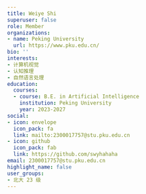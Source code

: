 ```yaml
---
title: Weiye Shi
superuser: false
role: Member
organizations:
- name: Peking University
  url: https://www.pku.edu.cn/
bio: ''
interests:
- 计算机视觉
- 认知推理
- 自然语言处理
education:
  courses:
  - course: B.E. in Artificial Intelligence
    institution: Peking University
    year: 2023-2027
social:
- icon: envelope
  icon_pack: fa
  link: mailto:2300017757@stu.pku.edu.cn
- icon: github
  icon_pack: fab
  link: https://github.com/swyhahaha
email: 2300017757@stu.pku.edu.cn
highlight_name: false
user_groups:
- 北大 23 级
---
```

